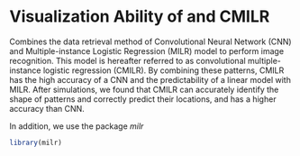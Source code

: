 # Visualization Ability of and CMILR
Combines the data retrieval method of Convolutional Neural Network (CNN) and Multiple-instance Logistic Regression (MILR) model to perform image recognition. This model is hereafter referred to as convolutional multiple-instance logistic regression (CMILR). By combining these patterns, CMILR has the high accuracy of a CNN and the predictability of a linear model with MILR. After simulations, we found that CMILR can accurately identify the shape of patterns and correctly predict their locations, and has a higher accuracy than CNN. 

In addition, we use the package *milr*

```R
library(milr)
```
